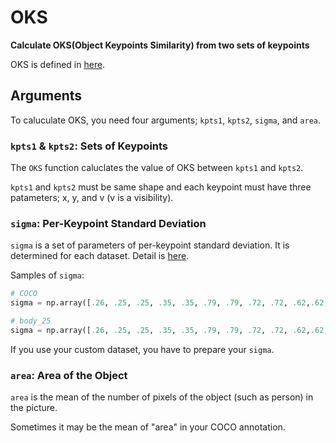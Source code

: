 # OKS

**Calculate OKS(Object Keypoints Similarity) from two sets of keypoints**

OKS is defined in [here](https://cocodataset.org/#keypoints-eval).

## Arguments

To caluculate OKS, you need four arguments; `kpts1`, `kpts2`, `sigma`, and `area`.

### `kpts1` & `kpts2`: Sets of Keypoints

The `OKS` function caluclates the value of OKS between `kpts1` and `kpts2`.

`kpts1` and `kpts2` must be same shape and each keypoint must have three patameters; x, y, and v (v is a visibility).

### `sigma`: Per-Keypoint Standard Deviation

`sigma` is a set of parameters of per-keypoint standard deviation. It is determined for each dataset. Detail is [here](https://cocodataset.org/#keypoints-eval).

Samples of `sigma`:
```python
# COCO
sigma = np.array([.26, .25, .25, .35, .35, .79, .79, .72, .72, .62,.62, 1.07, 1.07, .87, .87, .89, .89])/10.0

# body_25
sigma = np.array([.26, .25, .25, .35, .35, .79, .79, .72, .72, .62,.62, 1.07, 1.07, .87, .87, .89, .8, .8, .8, .89, .89, .89, .89, .89, .89])/10.0
```

If you use your custom dataset, you have to prepare your `sigma`.

### `area`: Area of the Object

`area` is the mean of the number of pixels of the object (such as person) in the picture.

Sometimes it may be the mean of "area" in your COCO annotation.